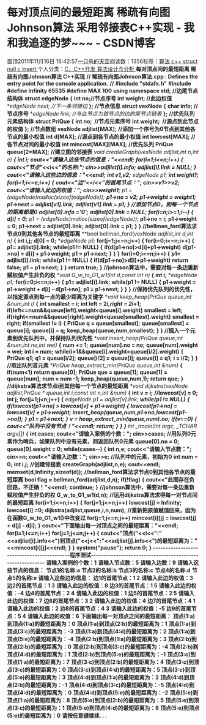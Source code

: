 
# 每对顶点间的最短距离 稀疏有向图Johnson算法 采用邻接表C++实现 - 我和我追逐的梦~~~ - CSDN博客


置顶2011年11月16日 16:42:57[一只鸟的天空](https://me.csdn.net/heyongluoyao8)阅读数：1356标签：[算法																](https://so.csdn.net/so/search/s.do?q=算法&t=blog)[c++																](https://so.csdn.net/so/search/s.do?q=c++&t=blog)[struct																](https://so.csdn.net/so/search/s.do?q=struct&t=blog)[null																](https://so.csdn.net/so/search/s.do?q=null&t=blog)[c																](https://so.csdn.net/so/search/s.do?q=c&t=blog)[insert																](https://so.csdn.net/so/search/s.do?q=insert&t=blog)[
							](https://so.csdn.net/so/search/s.do?q=c&t=blog)[
																					](https://so.csdn.net/so/search/s.do?q=null&t=blog)个人分类：[C、C++开发																](https://blog.csdn.net/heyongluoyao8/article/category/908444)[算法设计与分析																](https://blog.csdn.net/heyongluoyao8/article/category/961150)[
							](https://blog.csdn.net/heyongluoyao8/article/category/908444)
[
				](https://so.csdn.net/so/search/s.do?q=null&t=blog)
[
			](https://so.csdn.net/so/search/s.do?q=null&t=blog)
[
		](https://so.csdn.net/so/search/s.do?q=struct&t=blog)
[
	](https://so.csdn.net/so/search/s.do?q=c++&t=blog)
[
	](https://so.csdn.net/so/search/s.do?q=算法&t=blog)
**每对顶点间的最短距离 稀疏有向图Johnson算法 C++实现**
**// 稀疏有向图Johnson算法.cpp : Defines the entry point for the console application.**
**//**
**\#include "stdafx.h"**
**\#include<iostream>**
**\#define Infinity 65535**
**\#define MAX 100**
**using namespace std;**
**//边尾节点结构体**
**struct edgeNode**
**{**
**int no;//节点序号**
**int weight; //此边权值**
**edgeNode *next; //下一条邻接边**
**};**
**//节点信息**
**struct vexNode**
**{**
**char info; //节点序号**
**edgeNode *link; //与此节点为首节点的边的尾节点链表**
**};**
**//优先队列元素结构体**
**struct PriQue**
**{**
**int no;  //节点元素序号**
**int weight;  //源点到此节点的权值**
**};**
**//节点数组**
**vexNode adjlist[MAX];**
**//添加一个序号为0节点到其他各节点的最小权值**
**int d[MAX];**
**//源点到各节点的最小权值**
**int lowcost[MAX];**
**//各节点对间的最小权值**
**int mincost[MAX][MAX];**
**//优先队列**
**PriQue queue[2*MAX];**
**//建立图的邻接表**
**void createGraph(vexNode *adjlist,int n,int e)**
**{**
**int i;**
**cout<<"请输入这些节点的信息："<<endl;**
**for(i=1;i<=n;i++)**
**{**
**cout<<"节点"<<i<<"的名称:";**
**cin>>adjlist[i].info;**
**adjlist[i].link = NULL;**
**}**
**cout<<"请输入这些边的信息："<<endl;**
**int v1,v2;**
**edgeNode *p1;**
**int weight1;**
**for(i=1;i<=e;i++)**
**{**
**cout<<"边"<<i<<"的首尾节点：";**
**cin>>v1>>v2;**
**cout<<"请输入此边的权值：";**
**cin>>weight1;**
**p1 = (edgeNode*)malloc(sizeof(edgeNode));**
**p1->no = v2;**
**p1->weight = weight1;**
**p1->next = adjlist[v1].link;**
**adjlist[v1].link = p1;**
**}**
**//添加节点0，到每一个节点的距离都是0**
**adjlist[0].info ='0';**
**adjlist[0].link = NULL;**
**for(i=n;i>=1;i--)**
**{**
**d[i] = 0;**
**p1 = (edgeNode*)malloc(sizeof(edgeNode));**
**p1->no = i;**
**p1->weight = 0;**
**p1->next = adjlist[0].link;**
**adjlist[0].link = p1;**
**}**
**}**
**//bellman_ford算法求节点0到其他各节点的最短距离**
**bool bellman_ford(vexNode *adjlist,int *d,int n)**
**{**
**int i,j;**
**d[0] = 0;**
**edgeNode *p1;**
**for(j=1;j<=n;j++)**
**{**
**for(i=0;i<=n;i++)**
**{**
**p1= adjlist[i].link;**
**while(p1 != NULL)**
**{**
**if(d[p1->no]>d[i]+p1->weight)**
**d[p1->no] = d[i] + p1->weight;**
**p1 = p1->next;**
**}**
**}**
**}**
**for(i=0;i<=n;i++)**
**{**
**p1= adjlist[i].link;**
**while(p1 != NULL)**
**{**
**if(d[p1->no]>d[i]+p1->weight)**
**return false;**
**p1 = p1->next;**
**}**
**}**
**return true;**
**}**
**//johnson算法中，需要对每一条边重新赋权值产生非负的权**
**void G_w_to_G1_w1(int *d,const int n)**
**{**
**int i;**
**edgeNode *p1;**
**for(i=0;i<=n;i++)**
**{**
**p1= adjlist[i].link;**
**while(p1 != NULL)**
**{**
**p1->weight = p1->weight + d[i] - d[p1->no];**
**p1 = p1->next;**
**}**
**}**
**}**
**//保持优先队列的优先性，以指定源点到每一点的最少距离为关键字**
**void keep_heap(PriQue *queue,int &num,int i)**
**{**
**int smallest = i;**
**int left = 2*i,right = 2*i+1;**
**if(left<=num&&queue[left].weight<queue[i].weight)**
**smallest = left;**
**if(right<=num&&queue[right].weight<queue[smallest].weight)**
**smallest = right;**
**if(smallest != i)**
**{**
**PriQue q = queue[smallest];**
**queue[smallest] = queue[i];**
**queue[i] = q;**
**keep_heap(queue,num,smallest);**
**}**
**}**
**//插入一个元素到优先队列中，并保持队列优先性**
**void insert_heap(PriQue *queue,int &num,int no,int wei)**
**{**
**num += 1;**
**queue[num].no = no;**
**queue[num].weight = wei;**
**int i = num;**
**while(i>1&&queue[i].weight<queue[i/2].weight)**
**{**
**PriQue q1;**
**q1 = queue[i/2];**
**queue[i/2] = queue[i];**
**queue[i] = q1;**
**i = i/2;**
**}**
**}**
**//取出队列首元素**
**PriQue heap_extract_min(PriQue *queue,int &num)**
**{**
**if(num<1)**
**return queue[0];**
**PriQue que = queue[1];**
**queue[1] = queue[num];**
**num = num -1;**
**keep_heap(queue,num,1);**
**return que;**
**}**
**//dijkstra算法求节点i到其他每一个节点的最短距离**
**void dijkstra(vexNode *adjlist,PriQue * queue,int i,const int n,int &num)**
**{**
**int v = i;**
**//lowcost[v] = 0;**
**int j;**
**for(j=1;j<n;j++)**
**{**
**edgeNode *p1 = adjlist[v].link;**
**while(p1 != NULL)**
**{**
**if(lowcost[p1->no] > lowcost[v] + p1->weight)**
**{**
**lowcost[p1->no] = lowcost[v] + p1->weight;**
**insert_heap(queue,num,p1->no,lowcost[p1->no]);**
**}**
**p1 = p1->next;**
**}**
**v = heap_extract_min(queue,num).no;**
**if(v==0)**
**{**
**cout<<"队列中没有节点！"<<endl;**
**return;**
**}**
**}**
**}**
**int _tmain(int argc, _TCHAR* argv[])**
**{**
**int cases;**
**cout<<"请输入案例的个数：";**
**cin>>cases;**
**//用队列0元素作为哨兵，如果队列中没有元素，则返回队列0元素**
**queue[0].no = 0;**
**queue[0].weight = 0;**
**while(cases--)**
**{**
**int n,e;**
**cout<<"请输入节点数：";**
**cin>>n;**
**cout<<"请输入边数：";**
**cin>>e;**
**//队列中的元素，初始为0**
**int num = 0;**
**int i,j;**
**//创建邻接表**
**createGraph(adjlist,n,e);**
**cout<<endl;**
**memset(d,Infinity,sizeof(d));**
**//bellman_ford算法求节点0到其他各节点的最短距离**
**bool flag = bellman_ford(adjlist,d,n);**
**if(!flag)**
**{**
**cout<<"此图存在负回路，不正确！"<<endl;**
**continue;**
**}**
**//johnson算法中，需要对每一条边重新赋权值产生非负的权**
**G_w_to_G1_w1(d,n);**
**//运用dijkstra算法求得每一对节点间的最短距离**
**for(i=1;i<=n;i++)**
**{**
**for(j=1;j<=n;j++)**
**lowcost[j] = Infinity;**
**lowcost[i] =0;**
**dijkstra(adjlist,queue,i,n,num);**
**//重新把原值赋值回来，因为在函数G_w_to_G1_w1()中改变过**
**for(j=1;j<=n;j++)**
**mincost[i][j] = lowcost[j] + d[j] - d[i];**
**}**
**cout<<"下面输出每一对顶点之间的最短距离："<<endl;**
**for(i=1;i<=n;i++)**
**for(j=1;j<=n;j++)**
**{**
**cout<<"顶点("<<i<<":"<<adjlist[i].info<<")到顶点("<<j<<":"<<adjlist[j].info<<")的最短距离为："<<mincost[i][j]<<endl;**
**}**
**}**
**system("pause");**
**return 0;**
**}**
**-------------------------------------------程序测试----------------------------------------------------------**
**请输入案例的个数：1**
**请输入节点数：5**
**请输入边数：9**
**请输入这些节点的信息：**
**节点1的名称:a**
**节点2的名称:b**
**节点3的名称:c**
**节点4的名称:d**
**节点5的名称:e**
**请输入这些边的信息：**
**边1的首尾节点：1 2**
**请输入此边的权值：3**
**边2的首尾节点：1 3**
**请输入此边的权值：8**
**边3的首尾节点：1 5**
**请输入此边的权值：-4**
**边4的首尾节点：2 4**
**请输入此边的权值：1**
**边5的首尾节点：2 5**
**请输入此边的权值：7**
**边6的首尾节点：3 2**
**请输入此边的权值：4**
**边7的首尾节点：4 1**
**请输入此边的权值：2**
**边8的首尾节点：4 3**
**请输入此边的权值：-5**
**边9的首尾节点：5 4**
**请输入此边的权值：6**
**下面输出每一对顶点之间的最短距离：**
**顶点(1:a)到顶点(1:a)的最短距离为：0**
**顶点(1:a)到顶点(2:b)的最短距离为：1**
**顶点(1:a)到顶点(3:c)的最短距离为：-3**
**顶点(1:a)到顶点(4:d)的最短距离为：2**
**顶点(1:a)到顶点(5:e)的最短距离为：-4**
**顶点(2:b)到顶点(1:a)的最短距离为：3**
**顶点(2:b)到顶点(2:b)的最短距离为：0**
**顶点(2:b)到顶点(3:c)的最短距离为：-4**
**顶点(2:b)到顶点(4:d)的最短距离为：1**
**顶点(2:b)到顶点(5:e)的最短距离为：-1**
**顶点(3:c)到顶点(1:a)的最短距离为：7**
**顶点(3:c)到顶点(2:b)的最短距离为：4**
**顶点(3:c)到顶点(3:c)的最短距离为：0**
**顶点(3:c)到顶点(4:d)的最短距离为：5**
**顶点(3:c)到顶点(5:e)的最短距离为：3**
**顶点(4:d)到顶点(1:a)的最短距离为：2**
**顶点(4:d)到顶点(2:b)的最短距离为：-1**
**顶点(4:d)到顶点(3:c)的最短距离为：-5**
**顶点(4:d)到顶点(4:d)的最短距离为：0**
**顶点(4:d)到顶点(5:e)的最短距离为：-2**
**顶点(5:e)到顶点(1:a)的最短距离为：8**
**顶点(5:e)到顶点(2:b)的最短距离为：5**
**顶点(5:e)到顶点(3:c)的最短距离为：1**
**顶点(5:e)到顶点(4:d)的最短距离为：6**
**顶点(5:e)到顶点(5:e)的最短距离为：0**
**请按任意键继续. . .**

[
](https://so.csdn.net/so/search/s.do?q=算法&t=blog)
